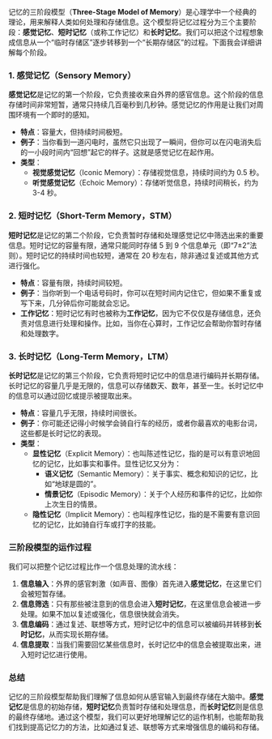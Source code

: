 记忆的三阶段模型（**Three-Stage Model of Memory**）是心理学中一个经典的理论，用来解释人类如何处理和存储信息。这个模型将记忆过程分为三个主要阶段：**感觉记忆**、**短时记忆**（或称工作记忆）和**长时记忆**。我们可以把这个过程想象成信息从一个“临时存储区”逐步转移到一个“长期存储区”的过程。下面我会详细讲解每个阶段。

### 1. 感觉记忆（Sensory Memory）

**感觉记忆**是记忆的第一个阶段，它负责接收来自外界的感官信息。这个阶段的信息存储时间非常短暂，通常只持续几百毫秒到几秒钟。感觉记忆的作用是让我们对周围环境有一个即时的感知。

- **特点**：容量大，但持续时间极短。
- **例子**：当你看到一道闪电时，虽然它只出现了一瞬间，但你可以在闪电消失后的一小段时间内“回想”起它的样子。这就是感觉记忆在起作用。
- **类型**：
  - **视觉感觉记忆**（Iconic Memory）：存储视觉信息，持续时间约为 0.5 秒。
  - **听觉感觉记忆**（Echoic Memory）：存储听觉信息，持续时间稍长，约为 3-4 秒。

### 2. 短时记忆（Short-Term Memory，STM）

**短时记忆**是记忆的第二个阶段，它负责暂时存储和处理感觉记忆中筛选出来的重要信息。短时记忆的容量有限，通常只能同时存储 5 到 9 个信息单元（即“7±2”法则）。短时记忆的持续时间也较短，通常在 20 秒左右，除非通过复述或其他方式进行强化。

- **特点**：容量有限，持续时间较短。
- **例子**：当你听到一个电话号码时，你可以在短时间内记住它，但如果不重复或写下来，几分钟后你可能就会忘记。
- **工作记忆**：短时记忆有时也被称为**工作记忆**，因为它不仅仅是存储信息，还负责对信息进行处理和操作。比如，当你在心算时，工作记忆会帮助你暂时存储和处理数字。

### 3. 长时记忆（Long-Term Memory，LTM）

**长时记忆**是记忆的第三个阶段，它负责将短时记忆中的信息进行编码并长期存储。长时记忆的容量几乎是无限的，信息可以存储数天、数年，甚至一生。长时记忆中的信息可以通过回忆或提示被提取出来。

- **特点**：容量几乎无限，持续时间很长。
- **例子**：你可能还记得小时候学会骑自行车的经历，或者你最喜欢的电影台词，这些都是长时记忆的表现。
- **类型**：
  - **显性记忆**（Explicit Memory）：也叫陈述性记忆，指的是可以有意识地回忆的记忆，比如事实和事件。显性记忆又分为：
    - **语义记忆**（Semantic Memory）：关于事实、概念和知识的记忆，比如“地球是圆的”。
    - **情景记忆**（Episodic Memory）：关于个人经历和事件的记忆，比如你上次生日的情景。
  - **隐性记忆**（Implicit Memory）：也叫程序性记忆，指的是不需要有意识回忆的记忆，比如骑自行车或打字的技能。

### 三阶段模型的运作过程

我们可以把整个记忆过程比作一个信息处理的流水线：

1. **信息输入**：外界的感官刺激（如声音、图像）首先进入**感觉记忆**，在这里它们会被短暂存储。
2. **信息筛选**：只有那些被注意到的信息会进入**短时记忆**，在这里信息会被进一步处理。如果不加以复述或强化，信息很快就会消失。
3. **信息编码**：通过复述、联想等方式，短时记忆中的信息可以被编码并转移到**长时记忆**，从而实现长期存储。
4. **信息提取**：当我们需要回忆某些信息时，长时记忆中的信息会被提取出来，进入短时记忆进行使用。

### 总结

记忆的三阶段模型帮助我们理解了信息如何从感官输入到最终存储在大脑中。**感觉记忆**是信息的初始存储，**短时记忆**负责暂时存储和处理信息，而**长时记忆**则是信息的最终存储地。通过这个模型，我们可以更好地理解记忆的运作机制，也能帮助我们找到提高记忆力的方法，比如通过复述、联想等方式来增强信息的编码和存储。
